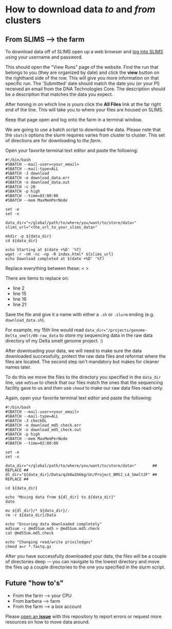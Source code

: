# How to download data _to_ and _from_ clusters


## From SLIMS --> the farm

To download data off of SLIMS open up a web browser and [log into SLIMS](https://slims.bioinformatics.ucdavis.edu/) using your username and password. 

This should open the "View Runs" page of the website. Find the run that belongs to you (they are organized by date) and click the **view** button on the righthand side of the row. This will give you more information on that specific run. The 'Submitted' date should match the date you (or your PI) received an email from the DNA Technologies Core. The description should be a description that matches the data you expect. 

After honing in on which line is yours click the **All Files** link at the far right end of the line. This will take you to where your files are housed on SLIMS. 

Keep that page open and log onto the farm in a terminal window. 

We are going to use a batch script to download the data. Please note that the `sbatch` options the slurm requires varies from cluster to cluster. This set of directions are for downloading to _the farm_.


Open your favorite terminal text editor and paste the following:

```
#!/bin/bash
#SBATCH --mail-user=<your_email>
#SBATCH --mail-type=ALL
#SBATCH -J download
#SBATCH -e download_data.err
#SBATCH -o download_data.out
#SBATCH -c 20
#SBATCH -p high
#SBATCH --time=03:00:00
#SBATCH --mem MaxMemPerNode

set -e
set -x

data_dir="</global/path/to/where/you/want/to/store/data>"
slims_url="<the_url_to_your_slims_data>"

mkdir -p ${data_dir}
cd ${data_dir}

echo Starting at $(date +%D' '%T)
wget -r -nH -nc -np -R index.html* ${slims_url}
echo Download completed at $(date +%D' '%T)
```

Replace everything between these: < >

There are items to replace on:
* line 2
* line 15
* line 16
* line 21

Save the file and give it a name with either a `.sh` or `.slurm` ending (e.g. `download_data.sh`).

For example, my 15th line would read `data_dir="/projects/genome-Delta_smelt/00-raw_data` to store my sequencing data in the raw data directory of my Delta smelt genome project. :)


After downloading your data, we will need to make sure the data downloaded successfully, protect the raw data files and reformat where the files are located. The second step isn't mandatory but makes for cleaner names later.

To do this we move the files to the directory you specified in the `data_dir` line, use `md5sum` to check that our files match the ones that the sequencing facility gave to us and then use `chmod` to make our raw data files read-only. 

Again, open your favorite terminal text editor and paste the following:

```
#!/bin/bash
#SBATCH --mail-user=<your_email>
#SBATCH --mail-type=ALL
#SBATCH -J checkDL
#SBATCH -e download_md5_check.err
#SBATCH -o download_md5_check.out
#SBATCH -p high
#SBATCH --mem MaxMemPerNode
#SBATCH --time=02:00:00

set -e
set -x

data_dir="</global/path/to/where/you/want/to/store/data>"       ## REPLACE ##
dl_dir="${data_dir}/Data/qzb6w2h6bg/Un/Project_BMSJ_L4_Smelt2F" ## REPLACE ##

cd ${data_dir}

echo "Moving data from ${dl_dir} to ${data_dir}"
date

mv ${dl_dir}/* ${data_dir}/.
rm -r ${data_dir}/Data

echo "Ensuring data downloaded completely"
md5sum -c @md5Sum.md5 > @md5Sum.md5.check
cat @md5Sum.md5.check

echo "Changing read/write priviledges"
chmod a=r *.fastq.gz
```


After you have successfully downloaded your data, the files will be a couple of directories deep -– you can navigate to the lowest directory and move the files up a couple directories to the one you specified in the slurm script.  


## Future "how to's"
* From the farm --> your CPU
* From barbera --> farm
* From the farm --> a box account

Please [open an **issue**](https://github.com/shannonekj/cluster_computing/issues/new) with this repository to report errors or request more resources on how to move data around.

